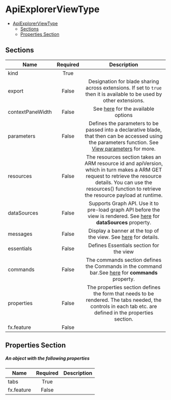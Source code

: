 <a name="apiexplorerviewtype"></a>
# ApiExplorerViewType
* [ApiExplorerViewType](#apiexplorerviewtype)
    * [Sections](#apiexplorerviewtype-sections)
    * [Properties Section](#apiexplorerviewtype-properties-section)

<a name="apiexplorerviewtype-sections"></a>
## Sections
| Name | Required | Description
| ---|:--:|:--:|
|kind|True|
|export|False|Designation for blade sharing across extensions. If set to `true` then it is available to be used by other extensions.
|contextPaneWidth|False|See [here](dx-enum-contextPaneWidth.md ) for the available options
|parameters|False|Defines the parameters to be passed into a declarative blade, that then can be accessed using the parameters function. See [View parameters](dx-viewTypeParameters.md) for more.
|resources|False|The resources section takes an ARM resource id and apiVersion, which in turn makes a ARM GET request to retrieve the resource details. You can use the resources() function to retrieve the resource payload at runtime.
|dataSources|False|Supports Graph API. Use it to pre-load graph API before the view is rendered. See [here](dx-viewTypeDataSources.md) for **dataSources** property.
|messages|False|Display a banner at the top of the view. See [here](dx-enum-viewTypeMessages-items-kind.md) for details.
|essentials|False|Defines Essentials section for the view
|commands|False|The commands section defines the Commands in the command bar.See [here](dx-viewTypeCommands.md) for **commands** property.
|properties|False|The properties section defines the form that needs to be rendered. The tabs needed, the controls in each tab etc. are defined in the properties section.
|fx.feature|False|
<a name="apiexplorerviewtype-properties-section"></a>
## Properties Section
<a name="apiexplorerviewtype-properties-section-an-object-with-the-following-properties"></a>
##### An object with the following properties
| Name | Required | Description
| ---|:--:|:--:|
|tabs|True|
|fx.feature|False|

